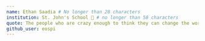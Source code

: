 ```yaml
---
name: Ethan Saadia # No longer than 28 characters
institution: St. John's School 🚩 # no longer than 58 characters
quote: The people who are crazy enough to think they can change the world are the ones who do – Steve Jobs # no longer than 100 characters, avoid using quotes(") to guarantee the format remains the same.
github_user: eospi
---
```


